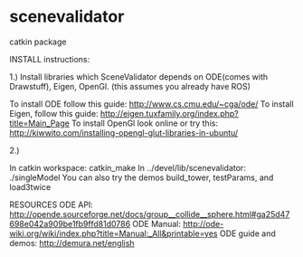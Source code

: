 # scenevalidator
catkin package


INSTALL instructions:

1.) Install libraries which SceneValidator depends on ODE(comes with Drawstuff), Eigen, OpenGl. (this assumes you already have ROS)

To install ODE follow this guide: http://www.cs.cmu.edu/~cga/ode/ 
To install Eigen, follow this guide: http://eigen.tuxfamily.org/index.php?title=Main_Page
To install OpenGl look online or try this: http://kiwwito.com/installing-opengl-glut-libraries-in-ubuntu/

2.) 

In catkin workspace:  catkin_make
In ../devel/lib/scenevalidator:  ./singleModel
You can also try the demos build_tower, testParams, and load3twice


RESOURCES
ODE API: http://opende.sourceforge.net/docs/group__collide__sphere.html#ga25d47698e042a909be1fb9ffd81d0786
ODE Manual: http://ode-wiki.org/wiki/index.php?title=Manual:_All&printable=yes
ODE guide and demos: http://demura.net/english
